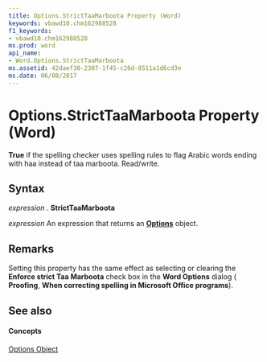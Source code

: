 ```yaml
---
title: Options.StrictTaaMarboota Property (Word)
keywords: vbawd10.chm162988528
f1_keywords:
- vbawd10.chm162988528
ms.prod: word
api_name:
- Word.Options.StrictTaaMarboota
ms.assetid: 42daef30-2307-1f45-c26d-8511a1d6cd3e
ms.date: 06/08/2017
---
```



# Options.StrictTaaMarboota Property (Word)

 **True** if the spelling checker uses spelling rules to flag Arabic words ending with haa instead of taa marboota. Read/write.


## Syntax

 _expression_ . **StrictTaaMarboota**

 _expression_ An expression that returns an **[Options](options-object-word.md)** object.


## Remarks

Setting this property has the same effect as selecting or clearing the **Enforce strict Taa Marboota** check box in the **Word Options** dialog ( **Proofing**, **When correcting spelling in Microsoft Office programs**).


## See also


#### Concepts


[Options Object](options-object-word.md)

